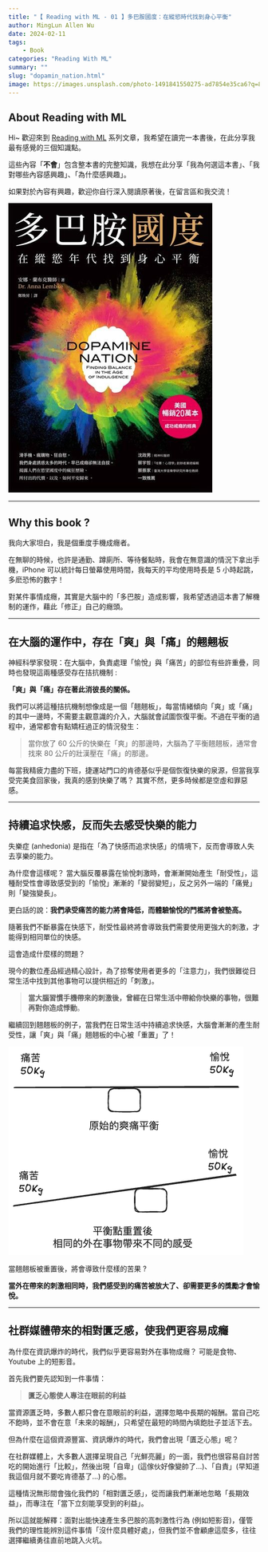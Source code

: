 ```yaml
---
title: "【 Reading with ML - 01 】多巴胺國度：在縱慾時代找到身心平衡"
author: MingLun Allen Wu
date: 2024-02-11
tags: 
    - Book
categories: "Reading With ML"
summary: "" 
slug: "dopamin_nation.html"
image: https://images.unsplash.com/photo-1491841550275-ad7854e35ca6?q=80&w=3174&auto=format&fit=crop&ixlib=rb-4.0.3&ixid=M3wxMjA3fDB8MHxwaG90by1wYWdlfHx8fGVufDB8fHx8fA%3D%3D
---
```


## About Reading with ML

Hi~ 歡迎來到 [Reading with ML](https://minglunwu.com/categories/reading-with-ml/) 系列文章，我希望在讀完一本書後，在此分享我最有感覺的三個知識點。

這些內容「**不會**」包含整本書的完整知識，我想在此分享「我為何選這本書」、「我對哪些內容感興趣」、「為什麼感興趣」。

如果對於內容有興趣，歡迎你自行深入閱讀原著後，在留言區和我交流！

![The book cover](./images/20240212/book_cover.jpg)

---

## Why this book ?

我向大家坦白，我是個重度手機成癮者。

在無聊的時候，也許是通勤、蹲廁所、等待餐點時，我會在無意識的情況下拿出手機，iPhone 可以統計每日螢幕使用時間，我每天的平均使用時長是 5 小時起跳，多麽恐怖的數字！

對某件事情成癮，其實是大腦中的「多巴胺」造成影響，我希望透過這本書了解機制的運作，藉此「修正」自己的癮頭。

---

## 在大腦的運作中，存在「爽」與「痛」的翹翹板

神經科學家發現：在大腦中，負責處理「愉悅」與「痛苦」的部位有些許重疊，同時也發現這兩種感受存在拮抗機制 :

**「爽」與「痛」存在著此消彼長的關係。**

我們可以將這種拮抗機制想像成是一個「翹翹板」，每當情緒傾向「爽」或「痛」的其中一邊時，不需要主觀意識的介入，大腦就會試圖恢復平衡。不過在平衡的過程中，通常都會有點矯枉過正的情況發生：

> 當你放了 60 公斤的快樂在「爽」的那邊時，大腦為了平衡翹翹板，通常會找來 80 公斤的壯漢壓在「痛」的那邊。

每當我精疲力盡的下班，捷運站門口的肯德基似乎是個恢復快樂的泉源，但當我享受完美食回家後，我真的感到快樂了嗎？ 其實不然，更多時候都是空虛和罪惡感。

---

## 持續追求快感，反而失去感受快樂的能力

失樂症 (anhedonia) 是指在「為了快感而追求快感」的情境下，反而會導致人失去享樂的能力。

為什麼會這樣呢？ 當大腦反覆暴露在愉悅刺激時，會漸漸開始產生「耐受性」，這種耐受性會導致感受到的「愉悅」漸漸的「變弱變短」，反之另外一端的「痛覺」則「變強變長」。

更白話的說：**我們承受痛苦的能力將會降低，而體驗愉悅的門檻將會被墊高。**

隨著我們不斷暴露在快感下，耐受性最終將會導致我們需要使用更強大的刺激，才能得到相同單位的快感。

這會造成什麼樣的問題？

現今的數位產品經過精心設計，為了掠奪使用者更多的「注意力」，我們很難從日常生活中找到其他事物可以提供相近的「刺激」。

> **當大腦習慣手機帶來的刺激後，曾經在日常生活中帶給你快樂的事物，很難再對你造成悸動**。

繼續回到翹翹板的例子，當我們在日常生活中持續追求快感，大腦會漸漸的產生耐受性，讓「爽」與「痛」翹翹板的中心被「重置」了！

![img](./images/20240212/balance.png)

當翹翹板被重置後，將會導致什麼樣的苦果 ?

**當外在帶來的刺激相同時，我們感受到的痛苦被放大了、卻需要更多的獎勵才會愉悅。**

---

## 社群媒體帶來的相對匱乏感，使我們更容易成癮

為什麼在資訊爆炸的時代，我們似乎更容易對外在事物成癮？ 可能是食物、Youtube 上的短影音。

首先我們要先認知到一件事情：

> **匱乏心態使人專注在眼前的利益**

當資源匱乏時，多數人都只會在意眼前的利益，選擇忽略中長期的報酬。當自己吃不飽時，並不會在意「未來的報酬」，只希望在最短的時間內填飽肚子並活下去。

但為什麼在這個資源豐富、資訊爆炸的時代，我們會出現「匱乏心態」呢？

在社群媒體上，大多數人選擇呈現自己「光鮮亮麗」的一面，我們也很容易自討苦吃的開始進行「比較」，然後出現「自卑」(這傢伙好像變帥了...)、「自責」(早知道我這個月就不要吃肯德基了...) 的心態。

這種情況無形間會強化我們的「相對匱乏感」，從而讓我們漸漸地忽略「長期效益」，而專注在「當下立刻能享受到的利益」。

所以這就能解釋：面對出能快速產生多巴胺的高刺激性行為 (例如短影音)，僅管我們的理性能辨別這件事情「沒什麼具體好處」，但我們並不會顧慮這麼多，往往選擇繼續勇往直前地跳入火坑。
